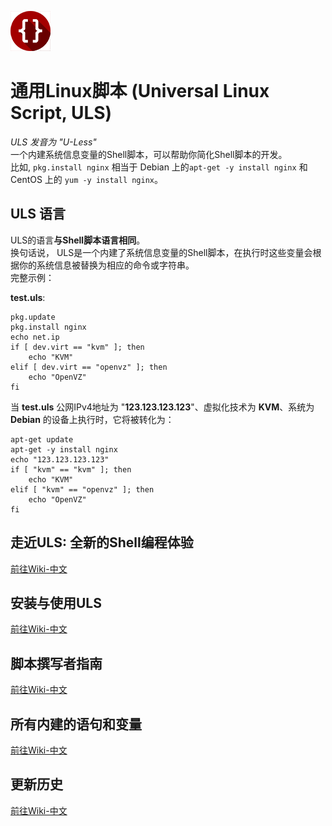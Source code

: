 ![](https://raw.githubusercontent.com/CYRO4S/Universal-Linux-Script/master/code_64.png)
# 通用Linux脚本 (Universal Linux Script, ULS)
*ULS 发音为 "U-Less"*  
一个内建系统信息变量的Shell脚本，可以帮助你简化Shell脚本的开发。    
比如, ```pkg.install nginx``` 相当于 Debian 上的```apt-get -y install nginx``` 和 CentOS 上的 ```yum -y install nginx```。 
  
## ULS 语言  
ULS的语言**与Shell脚本语言相同**。  
换句话说， ULS是一个内建了系统信息变量的Shell脚本，在执行时这些变量会根据你的系统信息被替换为相应的命令或字符串。  
完整示例：  
  
**test.uls**:  
```
pkg.update  
pkg.install nginx  
echo net.ip  
if [ dev.virt == "kvm" ]; then  
    echo "KVM"  
elif [ dev.virt == "openvz" ]; then  
    echo "OpenVZ"  
fi  
```  
  
当 **test.uls** 公网IPv4地址为 "**123.123.123.123**"、虚拟化技术为 **KVM**、系统为 **Debian** 的设备上执行时，它将被转化为：  
```
apt-get update  
apt-get -y install nginx  
echo "123.123.123.123"  
if [ "kvm" == "kvm" ]; then  
    echo "KVM"  
elif [ "kvm" == "openvz" ]; then  
    echo "OpenVZ"  
fi  
```   
  
## 走近ULS: 全新的Shell编程体验 
[前往Wiki-中文](https://github.com/CYRO4S/Universal-Linux-Script/wiki/%E8%B5%B0%E8%BF%91ULS:-%E5%85%A8%E6%96%B0%E7%9A%84Shell%E7%BC%96%E7%A8%8B%E4%BD%93%E9%AA%8C%E3%80%82)  
  
## 安装与使用ULS  
[前往Wiki-中文](https://github.com/CYRO4S/Universal-Linux-Script/wiki/%E5%AE%89%E8%A3%85%E4%B8%8E%E4%BD%BF%E7%94%A8ULS)  
  
## 脚本撰写者指南
[前往Wiki-中文](https://github.com/CYRO4S/Universal-Linux-Script/wiki/%E8%84%9A%E6%9C%AC%E6%92%B0%E5%86%99%E8%80%85%E6%8C%87%E5%8D%97)
  
## 所有内建的语句和变量 
[前往Wiki-中文](https://github.com/CYRO4S/Universal-Linux-Script/wiki/%E6%89%80%E6%9C%89%E5%86%85%E5%BB%BA%E7%9A%84%E8%AF%AD%E5%8F%A5%E5%92%8C%E5%8F%98%E9%87%8F)  
  
## 更新历史
[前往Wiki-中文](https://github.com/CYRO4S/Universal-Linux-Script/wiki/%E6%9B%B4%E6%96%B0%E5%8E%86%E5%8F%B2)

